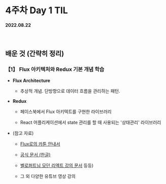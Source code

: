 # 4주차 Day 1 TIL

#### 2022.08.22

<br/>

## 배운 것 (간략히 정리)

### 【1】 Flux 아키텍처와 Redux 기본 개념 학습

- <strong>Flux Architecture</strong>

    - 추상적 개념. 단방향으로 데이터 흐름을 관리하는 패턴.

- <strong>Redux</strong>

    - 페이스북에서 Flux 아키텍트를 구현한 라이브러리

    - React 어플리케이션에서 state 관리를 할 때 사용되는 '상태관리' 라이브러리


- (참고 자료)

    - <a href="https://bestalign.github.io/translation/cartoon-guide-to-flux/">Flux로의 카툰 안내서</a>
    
    - <a href="https://haruair.github.io/flux/docs/overview.html">공식 문서 (한글)</a>
    
    - <a href="https://react.vlpt.us/redux/">벨로퍼트님 모던 리엑트 강의 문서</a> 등등)

    - 그 외 다양한 유튜브 영상 강의
    